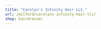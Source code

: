```yaml
---
title: "Carolyn's Infinity Hair LLC."
url: /milford/carolyns-infinity-hair-llc/
shop: hairdresser
---
```


